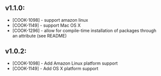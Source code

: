 ## v1.1.0:

* [COOK-1098] - support amazon linux
* [COOK-1149] - support Mac OS X
* [COOK-1296] - allow for compile-time installation of packages
  through an attribute (see README)

## v1.0.2:

* [COOK-1098] - Add Amazon Linux platform support
* [COOK-1149] - Add OS X platform support
